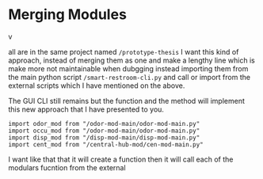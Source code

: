# Merging Modules
v

all are in the same project named `/prototype-thesis`
I want this kind of approach, instead of merging them as one and make a lengthy line which is make more not maintainable when dubgging instead importing them from the main python script `/smart-restroom-cli.py` and call or import from the external scripts which I have mentioned on the above.

The GUI CLI still remains but the function and the method will implement this new approach that I have presented to you.

```
import odor_mod from "/odor-mod-main/odor-mod-main.py"
import occu_mod from "/odor-mod-main/odor-mod-main.py"
import disp_mod from "/disp-mod-main/disp-mod-main.py"
import cent_mod from "/central-hub-mod/cen-mod-main.py"

```

I want like that that it will create a function then it will call each of the modulars fucntion from the external